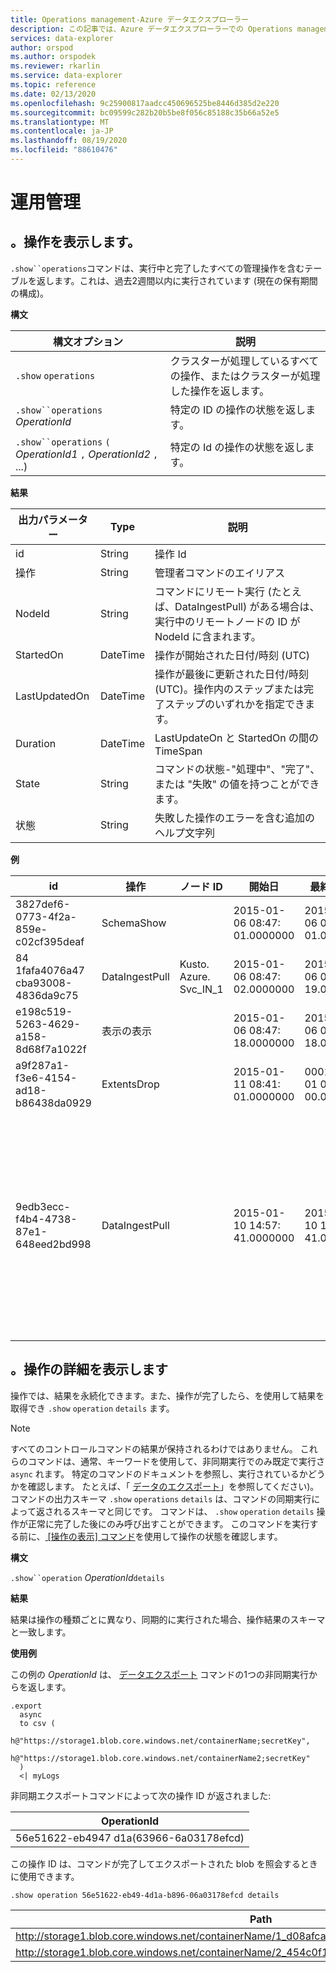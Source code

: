 ```yaml
---
title: Operations management-Azure データエクスプローラー
description: この記事では、Azure データエクスプローラーでの Operations management について説明します。
services: data-explorer
author: orspod
ms.author: orspodek
ms.reviewer: rkarlin
ms.service: data-explorer
ms.topic: reference
ms.date: 02/13/2020
ms.openlocfilehash: 9c25900817aadcc450696525be8446d385d2e220
ms.sourcegitcommit: bc09599c282b20b5be8f056c85188c35b66a52e5
ms.translationtype: MT
ms.contentlocale: ja-JP
ms.lasthandoff: 08/19/2020
ms.locfileid: "88610476"
---
```

# <a name="operations-management"></a>運用管理

## <a name="show-operations"></a>。操作を表示します。 

`.show``operations`コマンドは、実行中と完了したすべての管理操作を含むテーブルを返します。これは、過去2週間以内に実行されています (現在の保有期間の構成)。

**構文**

|構文オプション|説明|
|---|---| 
|`.show` `operations`              |クラスターが処理しているすべての操作、またはクラスターが処理した操作を返します。
|`.show``operations` *OperationId*|特定の ID の操作の状態を返します。 
|`.show``operations` `(` *OperationId1* `,` *OperationId2* `,` ...)|特定の Id の操作の状態を返します。

**結果**
 
|出力パラメーター |Type |説明
|---|---|---
|id |String |操作 Id
|操作 |String |管理者コマンドのエイリアス
|NodeId |String |コマンドにリモート実行 (たとえば、DataIngestPull) がある場合は、実行中のリモートノードの ID が NodeId に含まれます。
|StartedOn |DateTime |操作が開始された日付/時刻 (UTC)
|LastUpdatedOn |DateTime |操作が最後に更新された日付/時刻 (UTC)。操作内のステップまたは完了ステップのいずれかを指定できます。
|Duration |DateTime |LastUpdateOn と StartedOn の間の TimeSpan
|State |String |コマンドの状態-"処理中"、"完了"、または "失敗" の値を持つことができます。
|状態 |String |失敗した操作のエラーを含む追加のヘルプ文字列
 
**例**
 
|id |操作 |ノード ID |開始日 |最終更新日 |Duration |State |状態 
|--|--|--|--|--|--|--|--
|3827def6-0773-4f2a-859e-c02cf395deaf |SchemaShow | |2015-01-06 08:47: 01.0000000 |2015-01-06 08:47: 01.0000000 |0001-01-01 00:00: 00.0000000 |完了 |
|84 1fafa4076a47 cba93008-4836da9c75 |DataIngestPull |Kusto. Azure. Svc_IN_1 |2015-01-06 08:47: 02.0000000 |2015-01-06 08:48: 19.0000000 |0001-01-01 00:01: 17.0000000 |完了 |
|e198c519-5263-4629-a158-8d68f7a1022f |表示の表示 | |2015-01-06 08:47: 18.0000000 |2015-01-06 08:47: 18.0000000 |0001-01-01 00:00: 00.0000000 |完了 |
|a9f287a1-f3e6-4154-ad18-b86438da0929 |ExtentsDrop | |2015-01-11 08:41: 01.0000000 |0001-01-01 00:00: 00.0000000 |0001-01-01 00:00: 00.0000000 |InProgress |
|9edb3ecc-f4b4-4738-87e1-648eed2bd998 |DataIngestPull | |2015-01-10 14:57: 41.0000000 |2015-01-10 14:57: 41.0000000 |0001-01-01 00:00: 00.0000000 |失敗 |コレクションが変更されました。 列挙操作は実行できません。

## <a name="show-operation-details"></a>。操作の詳細を表示します

操作では、結果を永続化できます。また、操作が完了したら、を使用して結果を取得でき `.show` `operation` `details` ます。

> [!NOTE]
> すべてのコントロールコマンドの結果が保持されるわけではありません。 これらのコマンドは、通常、キーワードを使用して、非同期実行でのみ既定で実行さ `async` れます。 特定のコマンドのドキュメントを参照し、実行されているかどうかを確認します。 たとえば、「 [データのエクスポート](data-export/index.md)」を参照してください)。
> コマンドの出力スキーマ `.show` `operations` `details` は、コマンドの同期実行によって返されるスキーマと同じです。
> コマンドは、 `.show` `operation` `details` 操作が正常に完了した後にのみ呼び出すことができます。 このコマンドを実行する前に、[ [操作の表示] コマンド](#show-operations)を使用して操作の状態を確認します。

**構文**

`.show``operation` *OperationId*`details`

**結果**

結果は操作の種類ごとに異なり、同期的に実行された場合、操作結果のスキーマと一致します。

**使用例**

この例の *OperationId* は、 [データエクスポート](../management/data-export/index.md) コマンドの1つの非同期実行からを返します。

```kusto 
.export 
  async 
  to csv ( 
    h@"https://storage1.blob.core.windows.net/containerName;secretKey", 
    h@"https://storage1.blob.core.windows.net/containerName2;secretKey" 
  ) 
  <| myLogs 
```

非同期エクスポートコマンドによって次の操作 ID が返されました:

|OperationId|
|---|
|56e51622-eb4947 d1a(63966-6a03178efcd)|

この操作 ID は、コマンドが完了してエクスポートされた blob を照会するときに使用できます。 

```kusto
.show operation 56e51622-eb49-4d1a-b896-06a03178efcd details 
```

|Path|NumRecords |
|---|---|
|http://storage1.blob.core.windows.net/containerName/1_d08afcae2f044c1092b279412dcb571b.csv|10|
|http://storage1.blob.core.windows.net/containerName/2_454c0f1359e24795b6529da8a0101330.csv|15|

